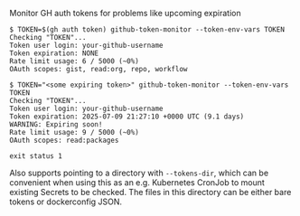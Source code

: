 Monitor GH auth tokens for problems like upcoming expiration

```console
$ TOKEN=$(gh auth token) github-token-monitor --token-env-vars TOKEN
Checking "TOKEN"...
Token user login: your-github-username
Token expiration: NONE
Rate limit usage: 6 / 5000 (~0%)
OAuth scopes: gist, read:org, repo, workflow

$ TOKEN="<some expiring token>" github-token-monitor --token-env-vars TOKEN
Checking "TOKEN"...
Token user login: your-github-username
Token expiration: 2025-07-09 21:27:10 +0000 UTC (9.1 days)
WARNING: Expiring soon!
Rate limit usage: 9 / 5000 (~0%)
OAuth scopes: read:packages

exit status 1
```

Also supports pointing to a directory with `--tokens-dir`, which can be
convenient when using this as an e.g. Kubernetes CronJob to mount existing
Secrets to be checked. The files in this directory can be either bare tokens
or dockerconfig JSON.
